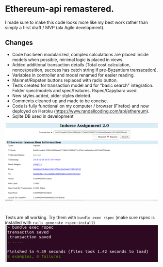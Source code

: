 # Ethereum-api remastered.  

I made sure to make this code looks more like my best work rather than simply a first draft / MVP (ala Agile development).  

## Changes
* Code has been modularized, complex calculations are placed inside models when possible, minimal logic is placed in views.  
* Added additional transaction details (Total cost calculation, nonce/position, success has catch string if pre-Byzantium transacation).
* Variables in controller and model renamed for easier reading.  
* Mainnet/Ropsten buttons replaced with radio button. 
* Tests created for transaction model and for "basic search" integration.  Folder spec/models and spec/features.  Rspec/Capybara used.  
* New styles added, older styles deleted.
* Comments cleaned up and made to be concise.
* Code is fully functional on my computer / browser (Firefox) and now deployed on Heroku (https://www.randallcoding.com/api/ethereum).
* Sqlite DB used in development

![alt Image example](https://raw.githubusercontent.com/Randall-Coding/Showcase/master/app/assets/images/ethereum1.png)

<br>

Tests are all working.  Try them with `bundle exec rspec` (make sure rspec is installed with `rails generate rspec:install`)
![alt Test suite example](https://raw.githubusercontent.com/Randall-Coding/Showcase/master/app/assets/images/ethereum_tests.png)
